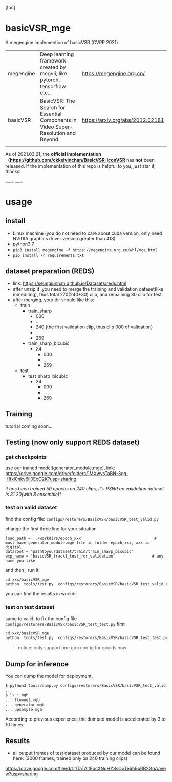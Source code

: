 [toc]

# basicVSR_mge

A megengine implemention of basicVSR (CVPR 2021)

|           |                                                              |                                  |
| --------- | ------------------------------------------------------------ | -------------------------------- |
| megengine | Deep learning framework created by megvii, like pytorch, tensorflow etc... | https://megengine.org.cn/        |
| basicVSR  | BasicVSR: The Search for Essential Components in Video Super-Resolution and Beyond | https://arxiv.org/abs/2012.02181 |
|           |                                                              |                                  |

As of 2021.03.21, the **official implementation（https://github.com/ckkelvinchan/BasicVSR-IconVSR** has **not** been released. If the implementation of this repo is helpful to you, just star it, thanks!  

<img src="https://z3.ax1x.com/2021/03/21/64aQC6.png" alt="basicVSR" style="zoom: 33%;" />



<img src="https://z3.ax1x.com/2021/03/21/64aB28.png" alt="basicVSR" style="zoom: 33%;" />

# usage

## install

* Linux machine (you do not need to care about cuda version, only need NVIDIA graphics driver version greater than 418)
* python3.7
* `pip3 install megengine -f https://megengine.org.cn/whl/mge.html`
* `pip install -r requirements.txt `



## dataset preparation (REDS)

* link:    https://seungjunnah.github.io/Datasets/reds.html
* after unzip it ,you need to merge the training and validation dataset(like mmediting), thus total 270(240+30) clip, and remaining 30 clip for test.
* after merging,  your dir should like this:
  * train
    * train_sharp
      * 000
      * ...
      * 240 (the first validation clip, thus clip 000 of validation)
      * ...
      * 269
    * train_sharp_bicubic
      * X4
        * 000
        * ...
        * 269
  * test
    * test_sharp_bicubic
      * X4
        * 000
        * ...
        * 269

## Training

tutorial coming soon...



## Testing  (now only support REDS dataset)

### get checkpoints

use our trained model(generator_module.mge),  link:  https://drive.google.com/drive/folders/1MXwysTaBN-3qg-iHfxl0nkv6il0EcO2K?usp=sharing

**it has been trained 50 epochs on 240 clips, it's PSNR on validation dataset is 31.20(with 8* ensemble)**

### test on valid dataset

find the config file:  `configs/restorers/BasicVSR/basicVSR_test_valid.py` 

change the first three line for your situation

```
load_path = './workdirs/epoch_xxx'                               # must have generator_module.mge file in folder epoch_xxx, xxx is digital
dataroot = "pathtoyourdataset/train/train_sharp_bicubic"
exp_name = 'basicVSR_track1_test_for_validation'                # any name you like
```

and then , run  it:

```bash
cd xxx/basicVSR_mge
python  tools/test.py  configs/restorers/BasicVSR/basicVSR_test_valid.py --gpuids 0 -d
```

you can find the results in workdir

### test on test dataset

same to valid, to fix the config file `configs/restorers/BasicVSR/basicVSR_test_test.py`  first

```bash
cd xxx/basicVSR_mge
python  tools/test.py  configs/restorers/BasicVSR/basicVSR_test_test.py --gpuids 0 -d
```

> notice: only support one gpu config for gpuids now

## Dump for inference
You can dump the model for deployment. 
```bash
$ python3 tools/dump.py configs/restorers/BasicVSR/basicVSR_test_valid.py
...
$ ls *.mgb
... flownet.mgb
... generator.mgb
... upsample.mgb
```
According to previous experience, the dumped model is accelerated by 3 to 10 times.

## Results

* all output frames of test dataset produced by our model can be found here:  (3000 frames, trained only on 240 training clips)

https://drive.google.com/file/d/1r1TaTAltEocXNdHY8sOgTe5b9uRB2GqA/view?usp=sharing

